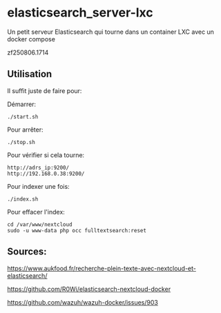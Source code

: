 # elasticsearch_server-lxc
Un petit serveur Elasticsearch qui tourne dans un container LXC avec un docker compose

zf250806.1714

## Utilisation
Il suffit juste de faire pour:

Démarrer:
````
./start.sh
````

Pour arrêter:
```
./stop.sh
```

Pour vérifier si cela tourne:
```
http://adrs_ip:9200/
http://192.168.0.38:9200/
```

Pour indexer une fois:
```
./index.sh
```

Pour effacer l'index:
```
cd /var/www/nextcloud
sudo -u www-data php occ fulltextsearch:reset
```

## Sources:

https://www.aukfood.fr/recherche-plein-texte-avec-nextcloud-et-elasticsearch/

https://github.com/R0Wi/elasticsearch-nextcloud-docker

https://github.com/wazuh/wazuh-docker/issues/903

